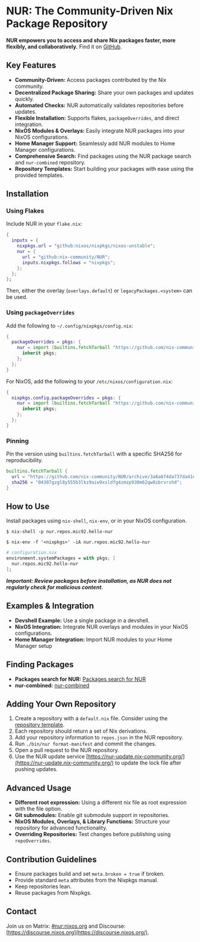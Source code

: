 # NUR: The Community-Driven Nix Package Repository

**NUR empowers you to access and share Nix packages faster, more flexibly, and collaboratively.** Find it on [GitHub](https://github.com/nix-community/NUR).

## Key Features

*   **Community-Driven:** Access packages contributed by the Nix community.
*   **Decentralized Package Sharing:** Share your own packages and updates quickly.
*   **Automated Checks:**  NUR automatically validates repositories before updates.
*   **Flexible Installation:** Supports flakes, `packageOverrides`, and direct integration.
*   **NixOS Modules & Overlays:** Easily integrate NUR packages into your NixOS configurations.
*   **Home Manager Support:** Seamlessly add NUR modules to Home Manager configurations.
*   **Comprehensive Search:**  Find packages using the NUR package search and `nur-combined` repository.
*   **Repository Templates:** Start building your packages with ease using the provided templates.

## Installation

### Using Flakes

Include NUR in your `flake.nix`:

```nix
{
  inputs = {
    nixpkgs.url = "github:nixos/nixpkgs/nixos-unstable";
    nur = {
      url = "github:nix-community/NUR";
      inputs.nixpkgs.follows = "nixpkgs";
    };
  };
};
```

Then, either the overlay (`overlays.default`) or `legacyPackages.<system>` can be used.

### Using `packageOverrides`

Add the following to `~/.config/nixpkgs/config.nix`:

```nix
{
  packageOverrides = pkgs: {
    nur = import (builtins.fetchTarball "https://github.com/nix-community/NUR/archive/main.tar.gz") {
      inherit pkgs;
    };
  };
}
```

For NixOS, add the following to your `/etc/nixos/configuration.nix`:

```nix
{
  nixpkgs.config.packageOverrides = pkgs: {
    nur = import (builtins.fetchTarball "https://github.com/nix-community/NUR/archive/main.tar.gz") {
      inherit pkgs;
    };
  };
}
```

### Pinning

Pin the version using `builtins.fetchTarball` with a specific SHA256 for reproducibility.

```nix
builtins.fetchTarball {
  url = "https://github.com/nix-community/NUR/archive/3a6a6f4da737da41e27922ce2cfacf68a109ebce.tar.gz";
  sha256 = "04387gzgl8y555b3lkz9aiw9xsldfg4zmzp930m62qw8zbrvrshd";
}
```

## How to Use

Install packages using `nix-shell`, `nix-env`, or in your NixOS configuration.

```console
$ nix-shell -p nur.repos.mic92.hello-nur
```
```console
$ nix-env -f '<nixpkgs>' -iA nur.repos.mic92.hello-nur
```
```nix
# configuration.nix
environment.systemPackages = with pkgs; [
  nur.repos.mic92.hello-nur
];
```

***Important:  Review packages before installation, as NUR does not regularly check for malicious content.***

##  Examples & Integration

*   **Devshell Example:**  Use a single package in a devshell.
*   **NixOS Integration:**  Integrate NUR overlays and modules in your NixOS configurations.
*   **Home Manager Integration:** Import NUR modules to your Home Manager setup

## Finding Packages

*   **Packages search for NUR:** [Packages search for NUR](https://nur.nix-community.org/)
*   **nur-combined:** [nur-combined](https://github.com/nix-community/nur-combined/search)

## Adding Your Own Repository

1.  Create a repository with a `default.nix` file. Consider using the [repository template](https://github.com/nix-community/nur-packages-template).
2.  Each repository should return a set of Nix derivations.
3.  Add your repository information to `repos.json` in the NUR repository.
4.  Run `./bin/nur format-manifest` and commit the changes.
5.  Open a pull request to the NUR repository.
6.  Use the NUR update service [https://nur-update.nix-community.org/](https://nur-update.nix-community.org/) to update the lock file after pushing updates.

##  Advanced Usage

*   **Different root expression:** Using a different nix file as root expression with the file option.
*   **Git submodules:** Enable git submodule support in repositories.
*   **NixOS Modules, Overlays, & Library Functions:** Structure your repository for advanced functionality.
*   **Overriding Repositories:** Test changes before publishing using `repoOverrides`.

## Contribution Guidelines

*   Ensure packages build and set `meta.broken = true` if broken.
*   Provide standard `meta` attributes from the Nixpkgs manual.
*   Keep repositories lean.
*   Reuse packages from Nixpkgs.

## Contact

Join us on Matrix: [#nur:nixos.org](https://matrix.to/#/#nur:nixos.org) and Discourse: [https://discourse.nixos.org](https://discourse.nixos.org/).